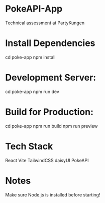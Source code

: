 # PokeAPI-App
Technical assessment at PartyKungen

# Install Dependencies

cd poke-app
npm install

# Development Server:
cd poke-app
npm run dev

# Build for Production:

cd poke-app
npm run build
npm run preview 

# Tech Stack

React
Vite
TailwindCSS
daisyUI
PokeAPI

# Notes

Make sure Node.js is installed before starting!
